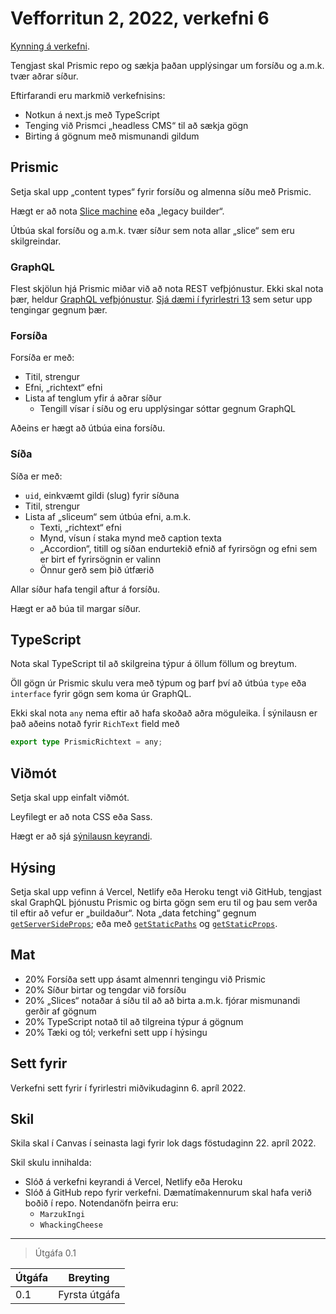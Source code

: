 # Vefforritun 2, 2022, verkefni 6

[Kynning á verkefni](https://youtu.be/).

Tengjast skal Prismic repo og sækja þaðan upplýsingar um forsíðu og a.m.k. tvær aðrar síður.

Eftirfarandi eru markmið verkefnisins:

* Notkun á next.js með TypeScript
* Tenging við Prismci „headless CMS“ til að sækja gögn
* Birting á gögnum með mismunandi gildum

## Prismic

Setja skal upp „content types“ fyrir forsíðu og almenna síðu með Prismic.

Hægt er að nota [Slice machine](https://prismic.io/docs/technologies/nextjs) eða „legacy builder“.

Útbúa skal forsíðu og a.m.k. tvær síður sem nota allar „slice“ sem eru skilgreindar.

### GraphQL

Flest skjölun hjá Prismic miðar við að nota REST vefþjónustur. Ekki skal nota þær, heldur [GraphQL vefþjónustur](https://prismic.io/docs/technologies/react-with-graphql). [Sjá dæmi í fyrirlestri 13](https://github.com/vefforritun/vef2-2022/blob/main/vikur/vika-13.md#fyrirlestrar) sem setur upp tengingar gegnum þær.

### Forsíða

Forsíða er með:

* Titil, strengur
* Efni, „richtext“ efni
* Lista af tenglum yfir á aðrar síður
  * Tengill vísar í síðu og eru upplýsingar sóttar gegnum GraphQL

Aðeins er hægt að útbúa eina forsíðu.

### Síða

Síða er með:

* `uid`, einkvæmt gildi (slug) fyrir síðuna
* Titil, strengur
* Lista af „sliceum“ sem útbúa efni, a.m.k.
  * Texti, „richtext“ efni
  * Mynd, vísun í staka mynd með caption texta
  * „Accordion“, titill og síðan endurtekið efnið af fyrirsögn og efni sem er birt ef fyrirsögnin er valinn
  * Önnur gerð sem þið útfærið

Allar síður hafa tengil aftur á forsíðu.

Hægt er að búa til margar síður.

## TypeScript

Nota skal TypeScript til að skilgreina týpur á öllum föllum og breytum.

Öll gögn úr Prismic skulu vera með týpum og þarf því að útbúa `type` eða `interface` fyrir gögn sem koma úr GraphQL.

Ekki skal nota `any` nema eftir að hafa skoðað aðra möguleika. Í sýnilausn er það aðeins notað fyrir `RichText` field með

```ts
export type PrismicRichtext = any;
```

## Viðmót

Setja skal upp einfalt viðmót.

Leyfilegt er að nota CSS eða Sass.

Hægt er að sjá [sýnilausn keyrandi](https://vef2-2022-v6-synilausn-ea7zi4uq9-vefforritun.vercel.app/).

## Hýsing

Setja skal upp vefinn á Vercel, Netlify eða Heroku tengt við GitHub, tengjast skal GraphQL þjónustu Prismic og birta gögn sem eru til og þau sem verða til eftir að vefur er „buildaður“. Nota „data fetching“ gegnum [`getServerSideProps`](https://nextjs.org/docs/api-reference/data-fetching/get-server-side-props); eða með [`getStaticPaths`](https://nextjs.org/docs/api-reference/data-fetching/get-static-paths) og [`getStaticProps`](https://nextjs.org/docs/api-reference/data-fetching/get-static-props).

## Mat

* 20% Forsíða sett upp ásamt almennri tengingu við Prismic
* 20% Síður birtar og tengdar við forsíðu
* 20% „Slices“ notaðar á síðu til að að birta a.m.k. fjórar mismunandi gerðir af gögnum
* 20% TypeScript notað til að tilgreina týpur á gögnum
* 20% Tæki og tól; verkefni sett upp í hýsingu

## Sett fyrir

Verkefni sett fyrir í fyrirlestri miðvikudaginn 6. apríl 2022.

## Skil

Skila skal í Canvas í seinasta lagi fyrir lok dags föstudaginn 22. apríl 2022.

Skil skulu innihalda:

* Slóð á verkefni keyrandi á Vercel, Netlify eða Heroku
* Slóð á GitHub repo fyrir verkefni. Dæmatímakennurum skal hafa verið boðið í repo. Notendanöfn þeirra eru:
  * `MarzukIngi`
  * `WhackingCheese`

---

> Útgáfa 0.1

| Útgáfa | Breyting                                     |
|--------|----------------------------------------------|
| 0.1    | Fyrsta útgáfa                                |
